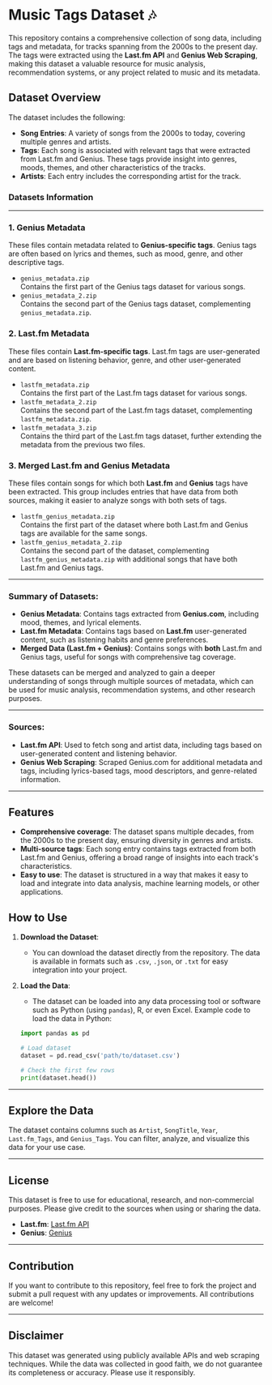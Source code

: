# Music Tags Dataset 🎶

This repository contains a comprehensive collection of song data, including tags and metadata, for tracks spanning from the 2000s to the present day. The tags were extracted using the **Last.fm API** and **Genius Web Scraping**, making this dataset a valuable resource for music analysis, recommendation systems, or any project related to music and its metadata.

## Dataset Overview

The dataset includes the following:

- **Song Entries**: A variety of songs from the 2000s to today, covering multiple genres and artists.
- **Tags**: Each song is associated with relevant tags that were extracted from Last.fm and Genius. These tags provide insight into genres, moods, themes, and other characteristics of the tracks.
- **Artists**: Each entry includes the corresponding artist for the track.

### Datasets Information
---
### 1. **Genius Metadata**  
These files contain metadata related to **Genius-specific tags**. Genius tags are often based on lyrics and themes, such as mood, genre, and other descriptive tags.

- `genius_metadata.zip`  
  Contains the first part of the Genius tags dataset for various songs.
- `genius_metadata_2.zip`  
  Contains the second part of the Genius tags dataset, complementing `genius_metadata.zip`.

### 2. **Last.fm Metadata**  
These files contain **Last.fm-specific tags**. Last.fm tags are user-generated and are based on listening behavior, genre, and other user-generated content.

- `lastfm_metadata.zip`  
  Contains the first part of the Last.fm tags dataset for various songs.
- `lastfm_metadata_2.zip`  
  Contains the second part of the Last.fm tags dataset, complementing `lastfm_metadata.zip`.
- `lastfm_metadata_3.zip`  
  Contains the third part of the Last.fm tags dataset, further extending the metadata from the previous two files.

### 3. **Merged Last.fm and Genius Metadata**  
These files contain songs for which both **Last.fm** and **Genius** tags have been extracted. This group includes entries that have data from both sources, making it easier to analyze songs with both sets of tags.

- `lastfm_genius_metadata.zip`  
  Contains the first part of the dataset where both Last.fm and Genius tags are available for the same songs.
- `lastfm_genius_metadata_2.zip`  
  Contains the second part of the dataset, complementing `lastfm_genius_metadata.zip` with additional songs that have both Last.fm and Genius tags.

---

### Summary of Datasets:
- **Genius Metadata**: Contains tags extracted from **Genius.com**, including mood, themes, and lyrical elements.
- **Last.fm Metadata**: Contains tags based on **Last.fm** user-generated content, such as listening habits and genre preferences.
- **Merged Data (Last.fm + Genius)**: Contains songs with **both** Last.fm and Genius tags, useful for songs with comprehensive tag coverage.

These datasets can be merged and analyzed to gain a deeper understanding of songs through multiple sources of metadata, which can be used for music analysis, recommendation systems, and other research purposes.

---

### Sources:
- **Last.fm API**: Used to fetch song and artist data, including tags based on user-generated content and listening behavior.
- **Genius Web Scraping**: Scraped Genius.com for additional metadata and tags, including lyrics-based tags, mood descriptors, and genre-related information.

---

## Features

- **Comprehensive coverage**: The dataset spans multiple decades, from the 2000s to the present day, ensuring diversity in genres and artists.
- **Multi-source tags**: Each song entry contains tags extracted from both Last.fm and Genius, offering a broad range of insights into each track's characteristics.
- **Easy to use**: The dataset is structured in a way that makes it easy to load and integrate into data analysis, machine learning models, or other applications.

## How to Use

1. **Download the Dataset**:
   - You can download the dataset directly from the repository. The data is available in formats such as `.csv`, `.json`, or `.txt` for easy integration into your project.

2. **Load the Data**:
   - The dataset can be loaded into any data processing tool or software such as Python (using `pandas`), R, or even Excel. Example code to load the data in Python:

   ```python
   import pandas as pd

   # Load dataset
   dataset = pd.read_csv('path/to/dataset.csv')

   # Check the first few rows
   print(dataset.head())

---

## Explore the Data

The dataset contains columns such as `Artist`, `SongTitle`, `Year`, `Last.fm_Tags`, and `Genius_Tags`. You can filter, analyze, and visualize this data for your use case.

---

## License

This dataset is free to use for educational, research, and non-commercial purposes. Please give credit to the sources when using or sharing the data.

- **Last.fm**: [Last.fm API](https://www.last.fm/api)
- **Genius**: [Genius](https://genius.com/developers)

---

## Contribution

If you want to contribute to this repository, feel free to fork the project and submit a pull request with any updates or improvements. All contributions are welcome!

---

## Disclaimer

This dataset was generated using publicly available APIs and web scraping techniques. While the data was collected in good faith, we do not guarantee its completeness or accuracy. Please use it responsibly.

